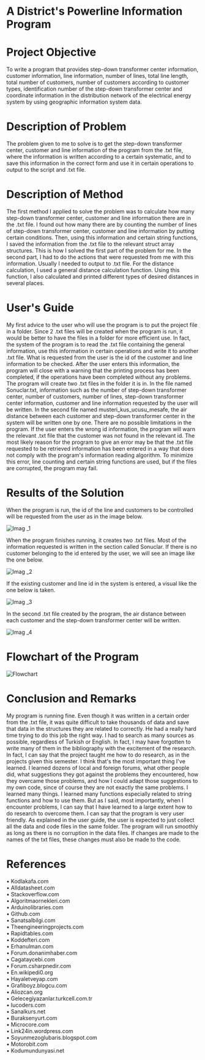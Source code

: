 # A District's Powerline Information Program 

**<h1>Project Objective</h1>**

To write a program that provides step-down transformer center information, customer information, line information, number of lines, total line length, total number of customers, number of customers according to customer types, identification number of the step-down transformer center and coordinate information in the distribution network of the electrical energy system by using geographic information system data.  

**<h1>Description of Problem</h1>**  

The problem given to me to solve is to get the step-down transformer center, customer and line information of the program from the .txt file, where the information is written according to a certain systematic, and to save this information in the correct form and use it in certain operations to output to the script and .txt file.  

**<h1>Description of Method</h1>**  

The first method I applied to solve the problem was to calculate how many step-down transformer center, customer and line information there are in the .txt file. I found out how many there are by counting the number of lines of step-down transformer center, customer and line information by putting certain conditions. Then, using this information and certain string functions, I saved the information from the .txt file to the relevant struct array structures. This is how I solved the first part of the problem for me. In the second part, I had to do the actions that were requested from me with this information. Usually I needed to output to .txt file. For the distance calculation, I used a general distance calculation function. Using this function, I also calculated and printed different types of desired distances in several places.  

**<h1>User's Guide</h1>**  

My first advice to the user who will use the program is to put the project file in a folder. Since 2 .txt files will be created when the program is run, it would be better to have the files in a folder for more efficient use. In fact, the system of the program is to read the .txt file containing the general information, use this information in certain operations and write it to another .txt file. What is requested from the user is the id of the customer and line information to be checked. After the user enters this information, the program will close with a warning that the printing process has been completed, if the operations have been completed without any problems. The program will create two .txt files in the folder it is in. In the file named Sonuclar.txt, information such as the number of step-down transformer center, number of customers, number of lines, step-down transformer center information, customer and line information requested by the user will be written. In the second file named musteri_kus_ucusu_mesafe, the air distance between each customer and step-down transformer center in the system will be written one by one. There are no possible limitations in the program. If the user enters the wrong id information, the program will warn the relevant .txt file that the customer was not found in the relevant id. The most likely reason for the program to give an error may be that the .txt file requested to be retrieved information has been entered in a way that does not comply with the program's information reading algorithm. To minimize this error, line counting and certain string functions are used, but if the files are corrupted, the program may fail.  

**<h1>Results of the Solution</h1>**  

When the program is run, the id of the line and customers to be controlled will be requested from the user as in the image below.  

![Imag _1](/images/gorsel1.png)  

When the program finishes running, it creates two .txt files. Most of the information requested is written in the section called Sonuclar. If there is no customer belonging to the id entered by the user, we will see an image like the one below.  

![Imag _2](/images/gorsel2.png)  

If the existing customer and line id in the system is entered, a visual like the one below is taken.  

![Imag _3](/images/gorsel3.png)  

In the second .txt file created by the program, the air distance between each customer and the step-down transformer center will be written.  

![Imag _4](/images/gorsel4.png)  

**<h1>Flowchart of the Program</h1>**  

![Flowchart](/images/Flowchart.png)  

**<h1>Conclusion and Remarks</h1>**  

My program is running fine. Even though it was written in a certain order from the .txt file, it was quite difficult to take thousands of data and save that data in the structures they are related to correctly. He had a really hard time trying to do this job the right way. I had to search as many sources as possible, regardless of Turkish or English. In fact, I may have forgotten to write many of them in the bibliography with the excitement of the research. In fact, I can say that the project taught me how to do research, as in the projects given this semester. I think that's the most important thing I've learned. I learned dozens of local and foreign forums, what other people did, what suggestions they got against the problems they encountered, how they overcame those problems, and how I could adapt those suggestions to my own code, since of course they are not exactly the same problems. I learned many things. I learned many functions especially related to string functions and how to use them. But as I said, most importantly, when I encounter problems, I can say that I have learned to a large extent how to do research to overcome them.
I can say that the program is very user friendly. As explained in the user guide, the user is expected to just collect all the data and code files in the same folder. The program will run smoothly as long as there is no corruption in the data files. If changes are made to the names of the txt files, these changes must also be made to the code.  

**<h1>References</h1>**  

•	Kodlakafa.com  
•	Alldatasheet.com  
•	Stackoverflow.com  
•	Algoritmaornekleri.com  
•	Arduinolibraries.com  
•	Github.com  
•	Sanatsalbilgi.com  
•	Theengineeringprojects.com  
•	Rapidtables.com  
•	Koddefteri.com  
•	Erhanulman.com  
•	Forum.donanimhaber.com  
•	Cagataycebi.com  
•	Forum.csharpnedir.com  
•	En.wikipedi0.org  
•	Hayaletveyap.com  
•	Grafiboyz.blogcu.com  
•	Aliozcan.org  
•	Gelecegiyazanlar.turkcell.com.tr  
•	Iucoders.com  
•	Sanalkurs.net  
•	Buraksenyurt.com  
•	Microcore.com  
•	Link24in.wordpress.com  
•	Soyunmezoglubaris.blogspot.com  
•	Motorobit.com  
•	Kodumundunyasi.net  
